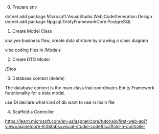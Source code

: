 0. Prepare env

dotnet add package Microsoft.VisualStudio.Web.CodeGeneration.Design
dotnet add package Npgsql.EntityFrameworkCore.PostgreSQL

1. Create Model Class

analyse business flow, create data strcture by drawing a class diagram

vibe coding files in /Models

2. Create DTO Model

/Dtos

3. Database context (delete)

The database context is the main class that coordinates Entity Framework functionality for a data model. 

use DI declare what kind of db want to use in main file

4. Scaffold a Controller

https://learn.microsoft.com/en-us/aspnet/core/tutorials/first-web-api?view=aspnetcore-9.0&tabs=visual-studio-code#scaffold-a-controller